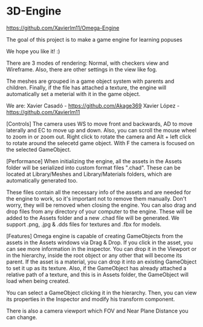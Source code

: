 # 3D-Engine

https://github.com/Xavierlm11/Omega-Engine

The goal of this project is to make a game engine for learning popuses

We hope you like it! :)

There are 3 modes of rendering: Normal, with checkers view and Wireframe.
Also, there are other settings in the view like fog.

The meshes are grouped in a game object system with parents and children.
Finally, if the file has attached a texture, the engine will automatically set a meterial with it in the game object.

We are:
Xavier Casadó - https://github.com/Akage369
Xavier López - https://github.com/Xavierlm11

[Controls]
The camera uses WS to move front and backwards, AD to move laterally and EC to move up and down.
Also, you can scroll the mouse wheel to zoom in or zoom out.
Right click to rotate the camera and Alt + left click to rotate around the selecetd game object.
With F the camera is focused on the selected GameObject.

[Performance]
When initializing the engine, all the assets in the Assets folder will be serialized into custom format files ".chad". 
These can be located at Library/Meshes and Library/Materials folders, which are automatically generated too.

These files contain all the necessary info of the assets and are needed for the engine to work, so it's important not to remove them manually.
Don't worry, they will be removed when closing the engine.
You can also drag and drop files from any directory of your computer to the engine. These will be added to the Assets folder and a new .chad file will be generated.
We support .png, .jpg & .dds files for textures and .fbx for models.

[Features]
Omega engine is capable of creating GameObjects from the assets in the Assets windows via Drag & Drop. 
If you click in the asset, you can see more information in the inspector. 
You can drop it in the Viewport or in the hierarchy, inside the root object or any other that will become its parent.
If the asset is a material, you can drop it into an existing GameObject to set it up as its texture.
Also, if the GameObject has already attached a relative path of a texture, and this is in Assets folder, the GameObject will load when being created.

You can select a GameObject clicking it in the hierarchy. Then, you can view its properties in the Inspector and modify his transform component.

There is also a camera viewport which FOV and Near Plane Distance you can change.








